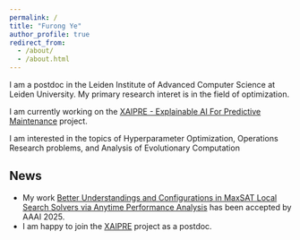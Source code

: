 ```yaml
---
permalink: /
title: "Furong Ye"
author_profile: true
redirect_from: 
  - /about/
  - /about.html
---
```


I am a postdoc in the Leiden Institute of Advanced Computer Science at Leiden University. My primary research interet is in the field of optimization.

I am currently working on the [XAIPRE - Explainable AI For Predictive Maintenance](https://xaipre.leidenuniv.nl/) project.

I am interested in the topics of Hyperparameter Optimization, Operations Research problems, and Analysis of Evolutionary Computation

News
------
* My work [Better Understandings and Configurations in MaxSAT Local Search Solvers via Anytime Performance Analysis](https://arxiv.org/abs/2403.06568) has been accepted by AAAI 2025.
* I am happy to join the [XAIPRE](https://xaipre.leidenuniv.nl/) project as a postdoc.